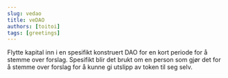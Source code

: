 ```yaml
---
slug: vedao
title: veDAO 
authors: [toitoi]
tags: [greetings]
---
```


Flytte kapital inn i en spesifikt konstruert DAO for en kort periode for å stemme over forslag. Spesifikt blir det brukt om en person som gjør det for å stemme over forslag for å kunne gi utslipp av token til seg selv. 